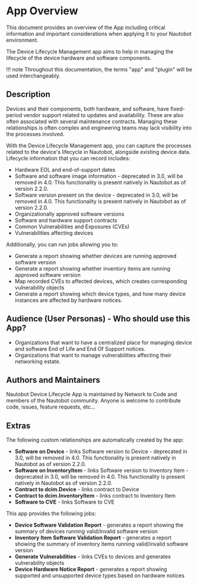 # App Overview

This document provides an overview of the App including critical information and important considerations when applying it to your Nautobot environment.

The Device Lifecycle Management app aims to help in managing the lifecycle of the device hardware and software components.

!!! note
    Throughout this documentation, the terms "app" and "plugin" will be used interchangeably.

## Description

Devices and their components, both hardware, and software, have fixed-period vendor support related to updates and availability. These are also often associated with several maintenance contracts. Managing these relationships is often complex and engineering teams may lack visibility into the processes involved.

With the Device Lifecycle Management app, you can capture the processes related to the device's lifecycle in Nautobot, alongside existing device data. Lifecycle information that you can record includes:

- Hardware EOL and end-of-support dates
- Software and software image information - deprecated in 3.0, will be removed in 4.0. This functionality is present natively in Nautobot as of version 2.2.0.
- Software version present on the device - deprecated in 3.0, will be removed in 4.0. This functionality is present natively in Nautobot as of version 2.2.0.
- Organizationally approved software versions
- Software and hardware support contracts
- Common Vulnerabilities and Exposures (CVEs)
- Vulnerabilities affecting devices

Additionally, you can run jobs allowing you to:

- Generate a report showing whether devices are running approved software version
- Generate a report showing whether inventory items are running approved software version
- Map recorded CVEs to affected devices, which creates corresponding vulnerability objects
- Generate a report showing which device types, and how many device instances are affected by hardware notices.

## Audience (User Personas) - Who should use this App?

- Organizations that want to have a centralized place for managing device and software End of Life and End Of Support notices.
- Organizations that want to manage vulnerabilities affecting their networking estate.

## Authors and Maintainers

Nautobot Device Lifecycle App is maintained by Network to Code and members of the Nautobot community.  Anyone is welcome to contribute code, issues, feature requests, etc...  

## Extras

The following custom relationships are automatically created by the app:

- **Software on Device** - links Software version to Device - deprecated in 3.0, will be removed in 4.0. This functionality is present natively in Nautobot as of version 2.2.0.
- **Software on InventoryItem** - links Software version to Inventory Item - deprecated in 3.0, will be removed in 4.0. This functionality is present natively in Nautobot as of version 2.2.0.
- **Contract to dcim.Device** - links contract to Device
- **Contract to dcim.InventoryItem** - links contract to Inventory Item
- **Software to CVE** - links Software to CVE

This app provides the following jobs:

- **Device Software Validation Report** - generates a report showing the summary of devices running valid/invalid software version
- **Inventory Item Software Validation Report** - generates a report showing the summary of inventory items running valid/invalid software version
- **Generate Vulnerabilities** - links CVEs to devices and generates vulnerability objects
- **Device Hardware Notice Report** - generates a report showing supported and unsupported device types based on hardware notices

